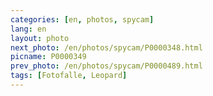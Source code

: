 ```yaml
---
categories: [en, photos, spycam]
lang: en
layout: photo
next_photo: /en/photos/spycam/P0000348.html
picname: P0000349
prev_photo: /en/photos/spycam/P0000489.html
tags: [Fotofalle, Leopard]
---
```

